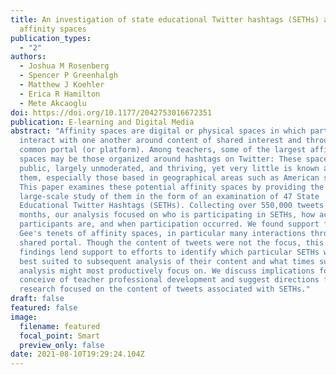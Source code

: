 ```yaml
---
title: An investigation of state educational Twitter hashtags (SETHs) as
  affinity spaces
publication_types:
  - "2"
authors:
  - Joshua M Rosenberg
  - Spencer P Greenhalgh
  - Matthew J Koehler
  - Erica R Hamilton
  - Mete Akcaoglu
doi: https://doi.org/10.1177/2042753016672351
publication: E-learning and Digital Media
abstract: "Affinity spaces are digital or physical spaces in which participants
  interact with one another around content of shared interest and through a
  common portal (or platform). Among teachers, some of the largest affinity
  spaces may be those organized around hashtags on Twitter: These spaces are
  public, largely unmoderated, and thriving, yet very little is known about
  them, especially those based in geographical areas such as American states.
  This paper examines these potential affinity spaces by providing the first
  large-scale study of them in the form of an examination of 47 State
  Educational Twitter Hashtags (SETHs). Collecting over 550,000 tweets over 6
  months, our analysis focused on who is participating in SETHs, how active
  participants are, and when participation occurred. We found support for two of
  Gee's tenets of affinity spaces, in particular many interactions through a
  shared portal. Though the content of tweets were not the focus, this study’s
  findings lend support to efforts to identify which particular SETHs will be
  best suited to subsequent analysis of their content and what times subsequent
  analysis might most productively focus on. We discuss implications for how we
  conceive of teacher professional development and suggest directions for future
  research focused on the content of tweets associated with SETHs."
draft: false
featured: false
image:
  filename: featured
  focal_point: Smart
  preview_only: false
date: 2021-08-10T19:29:24.104Z
---
```

